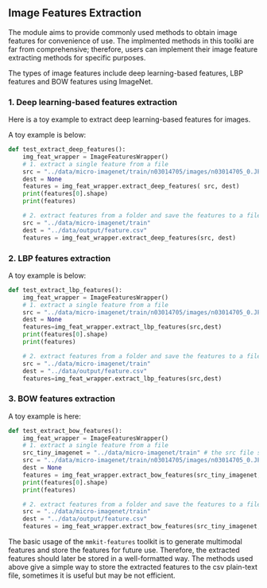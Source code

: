 ## Image Features Extraction

The module aims to provide commonly used methods to obtain image features for convenience of use. The implmented methods in this toolki are far from comprehensive; therefore, users can implement their image feature extracting methods for specific purposes. 

The types of image features include deep learning-based features, LBP features and BOW features using ImageNet. 

### 1. Deep learning-based features extraction 

Here is a toy example to extract deep learning-based features for images. 

A toy example is below: 

```python
def test_extract_deep_features():
    img_feat_wrapper = ImageFeaturesWrapper()
    # 1. extract a single feature from a file
    src = "../data/micro-imagenet/train/n03014705/images/n03014705_0.JPEG"
    dest = None
    features = img_feat_wrapper.extract_deep_features( src, dest)
    print(features[0].shape)
    print(features)

    # 2. extract features from a folder and save the features to a file
    src = "../data/micro-imagenet/train"
    dest = "../data/output/feature.csv"
    features = img_feat_wrapper.extract_deep_features(src, dest)
```

### 2. LBP features extraction

A toy example is below:

```python
def test_extract_lbp_features():
    img_feat_wrapper = ImageFeaturesWrapper()
    # 1. extract a single feature from a file
    src = "../data/micro-imagenet/train/n03014705/images/n03014705_0.JPEG"
    dest = None
    features=img_feat_wrapper.extract_lbp_features(src,dest)
    print(features[0].shape)
    print(features)

    # 2. extract features from a folder and save the features to a file
    src = "../data/micro-imagenet/train"
    dest = "../data/output/feature.csv"
    features=img_feat_wrapper.extract_lbp_features(src,dest)
```

### 3. BOW features extraction

A toy example is here:

```python
def test_extract_bow_features():
    img_feat_wrapper = ImageFeaturesWrapper()
    # 1. extract a single feature from a file
    src_tiny_imagenet = "../data/micro-imagenet/train" # the src file should be in the list of the src_tiny_imagenet file collection
    src = "../data/micro-imagenet/train/n03014705/images/n03014705_0.JPEG"
    dest = None
    features = img_feat_wrapper.extract_bow_features(src_tiny_imagenet, src, dest) # extrat the features of the src file upon the folder of *src_tiny_imagenet*
    print(features[0].shape)
    print(features)

    # 2. extract features from a folder and save the features to a file
    src = "../data/micro-imagenet/train"
    dest = "../data/output/feature.csv"
    features = img_feat_wrapper.extract_bow_features(src_tiny_imagenet, src, dest)

```

The basic usage of the `mmkit-features` toolkit is to generate multimodal features and store the features for future use. Therefore, the extracted features should later be stored in a well-formatted way. The methods used above give a simple way to store the extracted features to the csv plain-text file, sometimes it is useful but may be not efficient. 